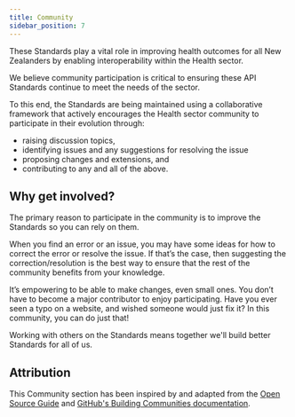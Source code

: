 ```yaml
---
title: Community
sidebar_position: 7
---
```


These Standards play a vital role in improving health outcomes for all New Zealanders by enabling interoperability within the Health sector.

We believe community participation is critical to ensuring these API Standards continue to meet the needs of the sector.

To this end, the Standards are being maintained using a collaborative framework that actively encourages the Health sector community to participate in their evolution through:

- raising discussion topics,
- identifying issues and any suggestions for resolving the issue
- proposing changes and extensions, and
- contributing to any and all of the above.

## Why get involved?

The primary reason to participate in the community is to improve the Standards so you can rely on them.

When you find an error or an issue, you may have some ideas for how to correct the error or resolve the issue. If that’s the case, then suggesting the correction/resolution is the best way to ensure that the rest of the community benefits from your knowledge.

It’s empowering to be able to make changes, even small ones. You don’t have to become a major contributor to enjoy participating. Have you ever seen a typo on a website, and wished someone would just fix it? In this community, you can do just that!

Working with others on the Standards means together we'll build better Standards for all of us.

## Attribution

This Community section has been inspired by and adapted from the [Open Source Guide](https://opensource.guide/) and [GitHub's Building Communities documentation](https://docs.github.com/communities).
